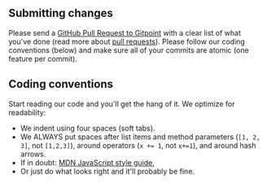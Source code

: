 ## Submitting changes

Please send a [GitHub Pull Request to Gitpoint](https://github.com/JoshuaJewell/Gitpoint/pull/new/main) with a clear list of what you've done (read more about [pull requests](http://help.github.com/pull-requests/)). Please follow our coding conventions (below) and make sure all of your commits are atomic (one feature per commit).
    
## Coding conventions

Start reading our code and you'll get the hang of it. We optimize for readability:

  * We indent using four spaces (soft tabs).
  * We ALWAYS put spaces after list items and method parameters (`[1, 2, 3]`, not `[1,2,3]`), around operators (`x += 1`, not `x+=1`), and around hash arrows.
  * If in doubt: [MDN JavaScript style guide](https://developer.mozilla.org/en-US/docs/MDN/Writing_guidelines/Writing_style_guide/Code_style_guide/JavaScript),
  * Or just do what looks right and it'll probably be fine.

